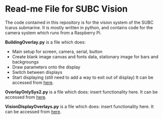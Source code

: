 # Read-me File for SUBC Vision 
The code contained in this repository is for the vision system of the SUBC Icarus submarine. 
It is mostly written in python, and contains code for the camera system which runs from a Raspberry Pi. 

**BuildingOverlay.py** is a file which does:
- Main setup for screen, camera, serial, button
- Create blank image canvas and fonts data, stationary image for bars and backgroungs
- Draw parameters onto the display
- Switch between displays
- Start displaying (still need to add a way to exit out of display)
It can be accessed from [here](https://github.com/UBC-SUBC/vision/blob/master/BuildingOverlay.py). 

**OverlayOnlySys2.py** is a file which does: insert functionality here. It can be accessed from [here](https://github.com/UBC-SUBC/vision/blob/master/OverlayOnlySys2.py).

**VisionDisplayOverlays.py** is a file which does: insert functionality here. It can be accessed from [here](https://github.com/UBC-SUBC/vision/blob/master/VisionDisplayOverlays.py).
